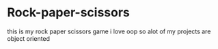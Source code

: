 # Rock-paper-scissors
this is my rock paper scissors game i love oop so alot of my projects are object oriented
